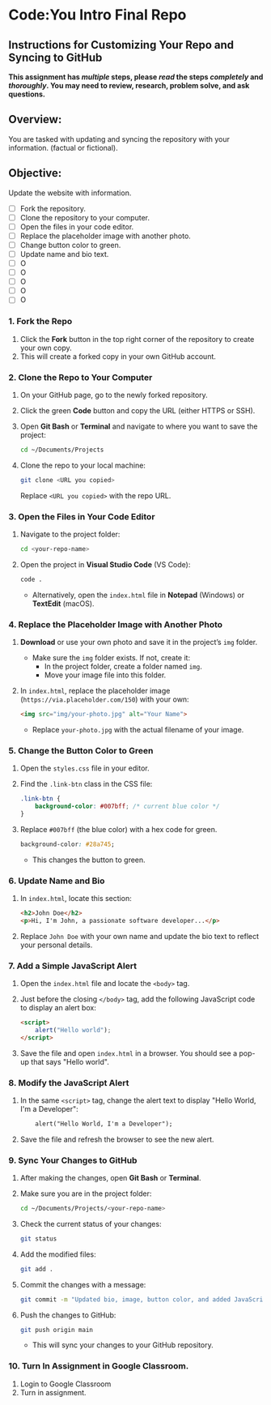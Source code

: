 # Code:You Intro Final Repo

## Instructions for Customizing Your Repo and Syncing to GitHub

**This assignment has *multiple* steps, please *read* the steps *completely* and *thoroughly*. You may need to review, research, problem solve, and ask questions.**

## **Overview:**
You are tasked with updating and syncing the repository with your information. (factual or fictional).

## **Objective:**
Update the website with information.

- [ ] Fork the repository.
- [ ] Clone the repository to your computer.
- [ ] Open the files in your code editor.
- [ ] Replace the placeholder image with another photo.
- [ ] Change button color to green.
- [ ] Update name and bio text.
- [ ] O
- [ ] O
- [ ] O
- [ ] O
- [ ] O

### 1. **Fork the Repo**
1. Click the **Fork** button in the top right corner of the repository to create your own copy.
3. This will create a forked copy in your own GitHub account.

### 2. **Clone the Repo to Your Computer**
1. On your GitHub page, go to the newly forked repository.
2. Click the green **Code** button and copy the URL (either HTTPS or SSH).
3. Open **Git Bash** or **Terminal** and navigate to where you want to save the project:

   ```bash
   cd ~/Documents/Projects
   ```
4. Clone the repo to your local machine:

   ```bash
   git clone <URL you copied>
   ```

   Replace `<URL you copied>` with the repo URL.

### 3. **Open the Files in Your Code Editor**
1. Navigate to the project folder:

   ```bash
   cd <your-repo-name>
   ```

2. Open the project in **Visual Studio Code** (VS Code):

   ```bash
   code .
   ```

   - Alternatively, open the `index.html` file in **Notepad** (Windows) or **TextEdit** (macOS).

### 4. **Replace the Placeholder Image with Another Photo**
1. **Download** or use your own photo and save it in the project’s `img` folder.
   - Make sure the `img` folder exists. If not, create it:
     - In the project folder, create a folder named `img`.
     - Move your image file into this folder.

2. In `index.html`, replace the placeholder image (`https://via.placeholder.com/150`) with your own:

   ```html
   <img src="img/your-photo.jpg" alt="Your Name">
   ```

   - Replace `your-photo.jpg` with the actual filename of your image.

### 5. **Change the Button Color to Green**
1. Open the `styles.css` file in your editor.
2. Find the `.link-btn` class in the CSS file:

   ```css
   .link-btn {
       background-color: #007bff; /* current blue color */
   }
   ```

3. Replace `#007bff` (the blue color) with a hex code for green.

   ```css
   background-color: #28a745;
   ```

   - This changes the button to green.

### 6. **Update Name and Bio**
1. In `index.html`, locate this section:

   ```html
   <h2>John Doe</h2>
   <p>Hi, I'm John, a passionate software developer...</p>
   ```

2. Replace `John Doe` with your own name and update the bio text to reflect your personal details.

### 7. **Add a Simple JavaScript Alert**
1. Open the `index.html` file and locate the `<body>` tag.
2. Just before the closing `</body>` tag, add the following JavaScript code to display an alert box:

   ```html
   <script>
       alert("Hello world");
   </script>
   ```
3. Save the file and open `index.html` in a browser. You should see a pop-up that says "Hello world".

### 8. **Modify the JavaScript Alert**
1. In the same `<script>` tag, change the alert text to display "Hello World, I'm a Developer":

   ```html
       alert("Hello World, I'm a Developer");
   ```

2. Save the file and refresh the browser to see the new alert.

### 9. **Sync Your Changes to GitHub**
1. After making the changes, open **Git Bash** or **Terminal**.
2. Make sure you are in the project folder:

   ```bash
   cd ~/Documents/Projects/<your-repo-name>
   ```

3. Check the current status of your changes:

   ```bash
   git status
   ```

4. Add the modified files:

   ```bash
   git add .
   ```

5. Commit the changes with a message:

   ```bash
   git commit -m "Updated bio, image, button color, and added JavaScript alert"
   ```

6. Push the changes to GitHub:

   ```bash
   git push origin main
   ```

   - This will sync your changes to your GitHub repository.

### 10. Turn In Assignment in Google Classroom.
1. Login to Google Classroom 
2. Turn in assignment.